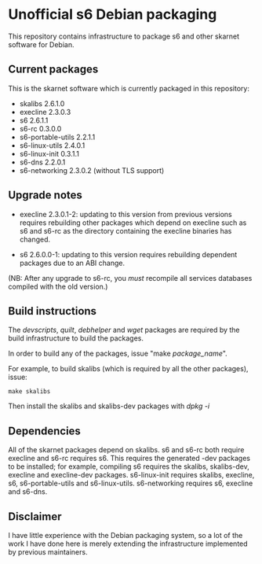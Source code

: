 # Unofficial s6 Debian packaging

This repository contains infrastructure to package s6 and other skarnet 
software for Debian.

## Current packages

This is the skarnet software which is currently packaged in this 
repository:

* skalibs 2.6.1.0
* execline 2.3.0.3
* s6 2.6.1.1
* s6-rc 0.3.0.0
* s6-portable-utils 2.2.1.1
* s6-linux-utils 2.4.0.1
* s6-linux-init 0.3.1.1
* s6-dns 2.2.0.1
* s6-networking 2.3.0.2 (without TLS support)

## Upgrade notes

* execline 2.3.0.1-2: updating to this version from previous versions requires
  rebuilding other packages which depend on execline such as s6 and s6-rc as
  the directory containing the execline binaries has changed.

* s6 2.6.0.0-1: updating to this version requires rebuilding dependent packages
  due to an ABI change.

(NB: After any upgrade to s6-rc, you _must_ recompile all services databases 
compiled with the old version.)

## Build instructions

The _devscripts_, _quilt_, _debhelper_ and _wget_ packages are required by the
build infrastructure to build the packages.

In order to build any of the packages, issue "make _package\_name_".

For example, to build skalibs (which is required by all the other packages),
issue:

```shell
make skalibs
```

Then install the skalibs and skalibs-dev packages with _dpkg -i_

## Dependencies

All of the skarnet packages depend on skalibs. s6 and s6-rc both require
execline and s6-rc requires s6. This requires the generated -dev packages to 
be installed; for example, compiling s6 requires the skalibs, skalibs-dev,
execline and execline-dev packages. s6-linux-init requires skalibs, execline,
s6, s6-portable-utils and s6-linux-utils. s6-networking requires s6, execline
and s6-dns.

## Disclaimer

I have little experience with the Debian packaging system, so a lot of the work
I have done here is merely extending the infrastructure implemented by 
previous maintainers.
